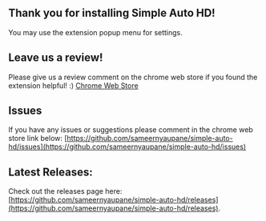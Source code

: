 ## Thank you for installing Simple Auto HD!
You may use the extension popup menu for settings. 

## Leave us a review!

Please give us a review comment on the chrome web store if you found the extension helpful! :)
[Chrome Web Store](https://chrome.google.com/webstore/detail/simple-auto-hd-open-sourc/jnofiabkigekemighcdaejlpgdhmbaog)

## Issues
If you have any issues or suggestions please comment in the chrome web store link below:
[https://github.com/sameernyaupane/simple-auto-hd/issues](https://github.com/sameernyaupane/simple-auto-hd/issues)

## Latest Releases:

Check out the releases page here: [https://github.com/sameernyaupane/simple-auto-hd/releases](https://github.com/sameernyaupane/simple-auto-hd/releases).
